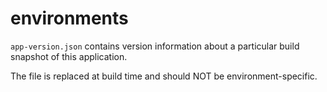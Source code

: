 # environments

`app-version.json` contains version information about a particular build snapshot of this application.

The file is replaced at build time and should NOT be environment-specific.
